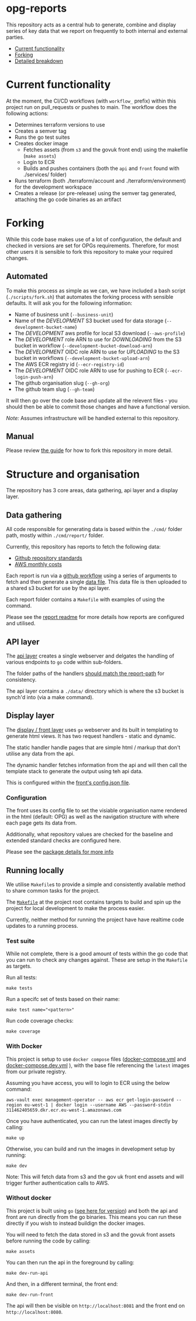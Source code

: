 # opg-reports

This repository acts as a central hub to generate, combine and display series of key data that we report on frequently to both internal and external parties.

- [Current functionality](#functionality)
- [Forking](#forking)
- [Detailed breakdown](#structure)

# Current functionality<a name="functionality"></a>

At the moment, the CI/CD workflows (with `workflow_` prefix) within this project run on pull_requests or pushes to main. The workflow does the following actions:

- Determines terraform versions to use
- Creates a semver tag
- Runs the go test suites
- Creates docker image
  - Fetches assets (from `s3` and the govuk front end) using the makefile (`make assets`)
  - Login to ECR
  - Builds and pushes containers (both the `api` and `front` found with ./services/ folder)
- Runs terraform (both ./terraform/account and ./terraform/environment) for the development workspace
- Creates a release (or pre-release) using the semver tag generated, attaching the go code binaries as an artifact

# Forking<a name="forking"></a>

While this code base makes use of a lot of configuration, the default and checked in versions are set for OPGs requirements. Therefore, for most other users it is sensible to fork this repository to make your required changes.

## Automated

To make this process as simple as we can, we have included a bash script (`./scripts/fork.sh`) that automates the forking process with sensible defaults. It will ask you for the following information:

- Name of business unit (`--business-unit`)
- Name of the *DEVELOPMENT* S3 bucket used for data storage (`--development-bucket-name`)
- The *DEVELOPMENT* aws profile for local S3 download  (`--aws-profile`)
- The *DEVELOPMENT* role ARN to use for *DOWNLOADING* from the S3 bucket in workflow (`--development-bucket-download-arn`)
- The *DEVELOPMENT* OIDC role ARN to use for *UPLOADING* to the S3 bucket in workflows (`--development-bucket-upload-arn`)
- The AWS ECR registry id (`--ecr-registry-id`)
- The *DEVELOPMENT* OIDC role ARN to use for pushing to ECR (`--ecr-login-push-arn`)
- The github organisation slug (`--gh-org`)
- The github team slug (`--gh-team`)

It will then go over the code base and update all the relevent files - you should then be able to commit those changes and have a functional version.

*Note:* Assumes infrastructure will be handled external to this repository.

## Manual

Please review [the guide](./MANUAL_FORK_GUIDE.md) for how to fork this repository in more detail.

# Structure and organisation<a name="structure">

The repository has 3 core areas, data gathering, api layer and a display layer.

## Data gathering<a name="data-gathering-intro"></a>

All code responsible for generating data is based within the `./cmd/` folder path, mostly within `./cmd/report/` folder.

Currently, this repository has reports to fetch the following data:

- [Github repository standards](./cmd/report/github/standards/README.md)
- [AWS monthly costs](./cmd/report/aws/cost/monthly/README.md)

Each report is run via a [github workflow](./.github/workflows/README.md#report-workflows) using a series of arguments to fetch and then generate a single [data file](./cmd/report/README.md#filename-pattern). This data file is then uploaded to a shared s3 bucket for use by the api layer.

Each report folder contains a `Makefile` with examples of using the command.

Please see the [report readme](./cmd/report/README.md) for more details how reports are configured and utilised.

## API layer<a name="api-layer-intro"></a>

The [api layer](./services/api/README.md) creates a single webserver and delgates the handling of various endpoints to `go` code within sub-folders.

The folder paths of the handlers [should match the report-path](./cmd/report/README.md#report-path) for consistency.

The api layer contains a `./data/` directory which is where the s3 bucket is synch'd into (via a make command).

## Display layer<a name="display-layer-intro"></a>

The [display / front layer](./services/front/README.md) uses `go` webserver and its built in templating to generate html views. It has two request handlers - static and dynamic.

The static handler handle pages that are simple html / markup that don't utilise any data from the api.

The dynamic handler fetches information from the api and will then call the template stack to generate the output using teh api data.

This is configured within the [front's config.json file](./services/front/config.json).

### Configuration<a name="display-layer-configuration"></a>

The front uses its config file to set the visiable organisation name rendered in the html (default: OPG) as well as the navigation structure with where each page gets its data from.

Additionally, what repository values are checked for the baseline and extended standard checks are configured here.

Please see the [package details for more info](./services/front/cnf/cnf.go)


## Running locally<a name="running-locally"></a>

We utilise `Makefile`s to provide a simple and consistently available method to share common tasks for the project.

The [`Makefile`](./Makefile) at the project root contains targets to build and spin up the project for local development to make the process easier.

Currently, neither method for running the project have have realtime code updates to a running process.

### Test suite<a name="running-locally-tests"></a>

While not complete, there is a good amount of tests within the go code that you can run to check any changes against. These are setup in the `Makefile` as targets.

Run all tests:

```
make tests
```

Run a specifc set of tests based on their name:

```
make test name="<pattern>"
```

Run code coverage checks:

```
make coverage
```

### With Docker<a name="running-locally-with-docker"></a>

This project is setup to use `docker compose` files ([docker-compose.yml](./docker-compose.yml) and [docker-compose.dev.yml](./docker/docker-compose.dev.yml) ), with the base file referencing the `latest` images from our private registry.

Assuming you have access, you will to login to ECR using the below command:

```
aws-vault exec management-operator -- aws ecr get-login-password --region eu-west-1 | docker login --username AWS --password-stdin 311462405659.dkr.ecr.eu-west-1.amazonaws.com
```

Once you have authenticated, you can run the latest images directly by calling:

```
make up
```

Otherwise, you can build and run the images in development setup by running:

```
make dev
```

Note: This will fetch data from s3 and the gov uk front end assets and will trigger further authentication calls to AWS.

### Without docker<a name="running-locally-without-docker"></a>

This project is built using `go` ([see here for version](./go.mod)) and both the api and front are run directly from the go binaries. This means you can run these directly if you wish to instead buildign the docker images.

You will need to fetch the data stored in s3 and the govuk front assets before running the code by calling:

```
make assets
```

You can then run the api in the foreground by calling:

```
make dev-run-api
```

And then, in a different terminal, the front end:

```
make dev-run-front
```

The api will then be visible on `http://localhost:8081` and the front end on `http://localhost:8080`.
